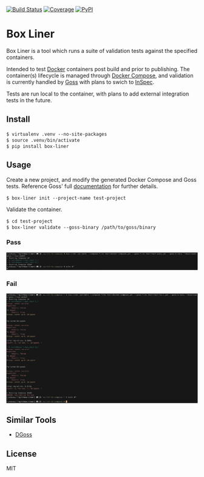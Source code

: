 [![Build Status](http://img.shields.io/travis/retr0h/box-liner.svg?style=popout-square&logo=travis)](https://travis-ci.org/retr0h/box-liner)
[![Coverage](https://img.shields.io/codecov/c/github/retr0h/box-liner.svg?style=popout-square&logo=codecov)](https://codecov.io/gh/retr0h/box-liner)
[![PyPI](https://img.shields.io/pypi/v/box-liner.svg?style=popout-square&logo=python)](https://pypi.org/project/box-liner/)

# Box Liner

Box Liner is a tool which runs a suite of validation tests against the
specified containers.

Intended to test [Docker][1] containers post build and prior to publishing.
The container(s) lifecycle is managed through [Docker Compose][2], and
validation is currently handled by [Goss][3] with plans to swich to
[InSpec][4].

Tests are run local to the container, with plans to add external integration
tests in the future.

[1]: https://www.docker.com/
[2]: https://docs.docker.com/compose/
[3]: https://github.com/aelsabbahy/goss/
[4]: https://www.inspec.io/

## Install

    $ virtualenv .venv --no-site-packages
    $ source .venv/bin/activate
    $ pip install box-liner

## Usage

Create a new project, and modify the generated Docker Compose and Goss tests.
Reference Goss' full [documentation][1] for further details.

    $ box-liner init --project-name test-project

[3]: https://github.com/aelsabbahy/goss/blob/master/docs/manual.md

Validate the container.

    $ cd test-project
    $ box-liner validate --goss-binary /path/to/goss/binary

### Pass

![Pass](img/pass.png?raw=true "Pass")

### Fail

![Fail](img/fail.png?raw=true "Fail")

## Similar Tools

* [DGoss][1]

[1]: https://github.com/aelsabbahy/goss/tree/master/extras/dgoss

## License

MIT
